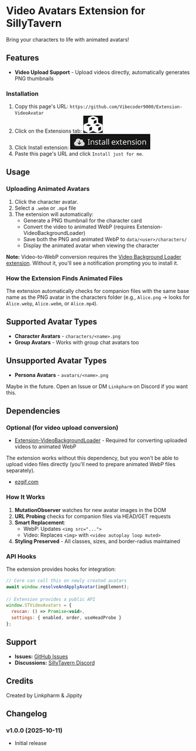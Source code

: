# Video Avatars Extension for SillyTavern

Bring your characters to life with animated avatars!

## Features

- **Video Upload Support** - Upload videos directly, automatically generates PNG thumbnails

### Installation

1. Copy this page's URL: `https://github.com/Vibecoder9000/Extension-VideoAvatar`
2. Click on the Extensions tab: ![Step 2](README/Step2.png)
3. Click Install extension: ![Step 3](README/Step3.png)
4. Paste this page's URL and click `Install just for me`.

## Usage

### Uploading Animated Avatars

1. Click the character avatar.
2. Select a `.webm` or `.mp4` file
3. The extension will automatically:
   - Generate a PNG thumbnail for the character card
   - Convert the video to animated WebP (requires Extension-VideoBackgroundLoader)
   - Save both the PNG and animated WebP to `data/<user>/characters/`
   - Display the animated avatar when viewing the character

**Note:** Video-to-WebP conversion requires the [Video Background Loader extension](https://github.com/SillyTavern/Extension-VideoBackgroundLoader). Without it, you'll see a notification prompting you to install it.

### How the Extension Finds Animated Files

The extension automatically checks for companion files with the same base name as the PNG avatar in the characters folder (e.g., `Alice.png` → looks for `Alice.webp`, `Alice.webm`, or `Alice.mp4`).

## Supported Avatar Types

- **Character Avatars** - `characters/<name>.png`
- **Group Avatars** - Works with group chat avatars too

## Unsupported Avatar Types

- **Persona Avatars** - `avatars/<name>.png`

Maybe in the future. Open an Issue or DM `Linkpharm` on Discord if you want this.

## Dependencies

### Optional (for video upload conversion)
- [Extension-VideoBackgroundLoader](https://github.com/SillyTavern/Extension-VideoBackgroundLoader) - Required for converting uploaded videos to animated WebP

The extension works without this dependency, but you won't be able to upload video files directly (you'll need to prepare animated WebP files separately).

- [ezgif.com](https://ezgif.com/video-to-webp)

### How It Works

1. **MutationObserver** watches for new avatar images in the DOM
2. **URL Probing** checks for companion files via HEAD/GET requests
3. **Smart Replacement**:
   - WebP: Updates `<img src="...">`
   - Video: Replaces `<img>` with `<video autoplay loop muted>`
4. **Styling Preserved** - All classes, sizes, and border-radius maintained

### API Hooks

The extension provides hooks for integration:

```javascript
// Core can call this on newly created avatars
await window.resolveAndApplyAvatar(imgElement);

// Extension provides a public API
window.STVideoAvatars = {
  rescan: () => Promise<void>,
  settings: { enabled, order, useHeadProbe }
};
```

## Support

- **Issues:** [GitHub Issues](https://github.com/Vibecoder9000/Extension-VideoAvatar/issues)
- **Discussions:** [SillyTavern Discord](https://discord.gg/sillytavern)

## Credits

Created by Linkpharm & Jippity

## Changelog

### v1.0.0 (2025-10-11)
- Initial release

